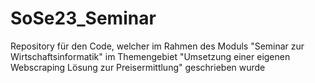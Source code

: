 # SoSe23_Seminar
Repository für den Code, welcher im Rahmen des Moduls "Seminar zur Wirtschaftsinformatik" im Themengebiet "Umsetzung einer eigenen Webscraping Lösung zur Preisermittlung" geschrieben wurde
